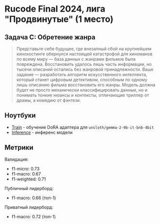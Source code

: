 # Rucode Final 2024, лига "Продвинутые" (1 место)

## Задача C: Обретение жанра 

> Представьте себе будущее, где внезапный сбой на крупнейшем кинохостинге обернулся настоящей катастрофой для киноманов по всему миру — база данных с жанрами фильмов была повреждена. Восстановить удалось лишь часть информации, но тысячи описаний остались без жанровой принадлежности. Ваше задание — разработать алгоритм искусственного интеллекта, который станет цифровым детективом, способным по одному лишь описанию фильма восстановить его жанры. Модель должна будет не просто механически классифицировать данные, но и понимать тонкие нюансы и контексты, отличающие триллер от драмы, а комедию от фэнтези.
## Ноутбуки

- [Train](rucode-c-train.ipynb) - обучение DoRA адаптера для `unsloth/gemma-2-9b-it-bnb-4bit`
- [Inference](rucode-c-inference.ipynb) - инференс модели

## Метрики

Валидация:
- f1-micro: 0.73
- f1-macro: 0.67
- f1-weighted: 0.71

Публичный лидерборд:
- f1-macro: 0.66 (топ-1)

Приватный лидерборд:
- f1-macro: 0.72 (топ-1)
